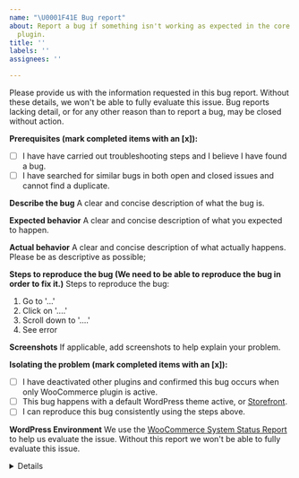 ```yaml
---
name: "\U0001F41E Bug report"
about: Report a bug if something isn't working as expected in the core WooCommerce
  plugin.
title: ''
labels: ''
assignees: ''

---
```


Please provide us with the information requested in this bug report. Without these details, we won't be able to fully evaluate this issue. 
Bug reports lacking detail, or for any other reason than to report a bug, may be closed without action.

<!-- This template is for confirmed bugs only. If you have a support request or custom code related question please see our docs or use our forums, helpdesk, or Slack Community! https://github.com/woocommerce/woocommerce/issues/new?assignees=&labels=&template=3-Support.md&title= -->

<!-- Make sure to look through the existing issues to see whether your bug has already been submitted. Feel free to contribute to any existing issues. -->
<!-- Search tip: You can filter our issues using our component labels https://github.com/woocommerce/woocommerce/labels?q=component -->
<!-- Search tip: Make use of GitHub's search syntax to refine your search https://help.github.com/en/github/searching-for-information-on-github/searching-issues-and-pull-requests -->

**Prerequisites (mark completed items with an [x]):**
- [ ] I have have carried out troubleshooting steps and I believe I have found a bug.
- [ ] I have searched for similar bugs in both open and closed issues and cannot find a duplicate.

**Describe the bug**
A clear and concise description of what the bug is. 

**Expected behavior**
A clear and concise description of what you expected to happen.

**Actual behavior**
A clear and concise description of what actually happens. Please be as descriptive as possible; 

**Steps to reproduce the bug (We need to be able to reproduce the bug in order to fix it.)**
Steps to reproduce the bug:
1. Go to '...'
2. Click on '....'
3. Scroll down to '....'
4. See error

**Screenshots**
If applicable, add screenshots to help explain your problem.

<!-- Please try testing your site for theme and plugins conflict. To do that deactivate all plugins except for WooCommerce and switch to a default WordPress theme or [Storefront](https://en-gb.wordpress.org/themes/storefront/). Then test again. If the issue is resolved with the default theme and all plugins deactivated, it means that one of your plugins or a theme is causing the issue. You will then need to enable it one by one and test every time you do that in order to figure out which plugin is causing the issue. -->

**Isolating the problem (mark completed items with an [x]):**
- [ ] I have deactivated other plugins and confirmed this bug occurs when only WooCommerce plugin is active.
- [ ] This bug happens with a default WordPress theme active, or [Storefront](https://woocommerce.com/storefront/).
- [ ] I can reproduce this bug consistently using the steps above.

**WordPress Environment**
We use the [WooCommerce System Status Report](https://docs.woocommerce.com/document/understanding-the-woocommerce-system-status-report/) to help us evaluate the issue. 
Without this report we won't be able to fully evaluate this issue.
<details>
```
The System Status Report is found in your WordPress admin under **WooCommerce > Status**. 
Please select “Get system report”, then “Copy for support”, and then paste it here.
```
</details>
